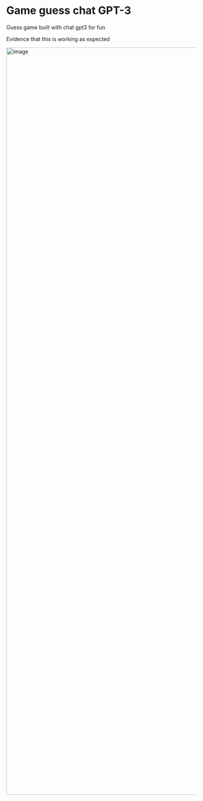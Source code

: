 # Game guess chat GPT-3

Guess game built with chat gpt3 for fun

Evidence that this is working as expected

<img width="1975" alt="image" src="https://user-images.githubusercontent.com/1582129/216800457-37eed406-c15c-4469-850a-a0d8e154825b.png">

